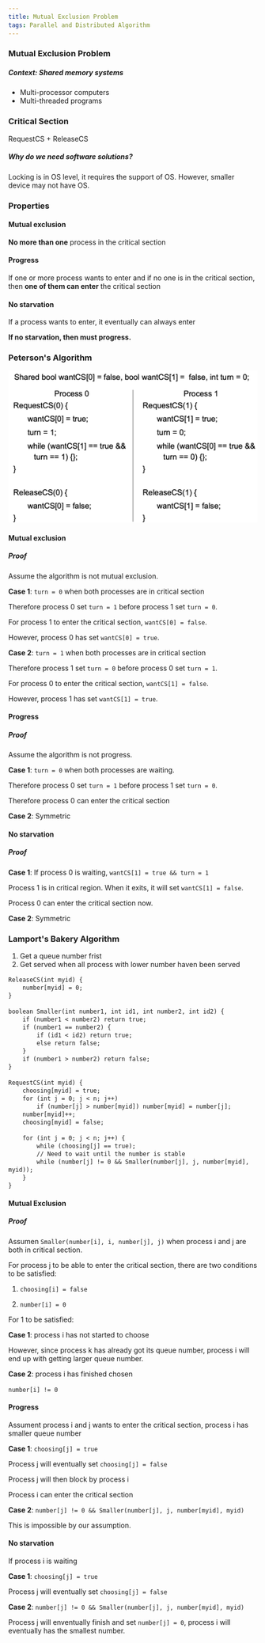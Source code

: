 ```yaml
---
title: Mutual Exclusion Problem
tags: Parallel and Distributed Algorithm
---
```


### Mutual Exclusion Problem

##### Context: Shared memory systems

- Multi-processor computers
- Multi-threaded programs

### Critical Section

RequestCS + ReleaseCS

##### Why do we need software solutions?

Locking is in OS level, it requires the support of OS. However, smaller device may not have OS.

### Properties

#### Mutual exclusion

**No more than one** process in the critical section

#### Progress

If one or more process wants to enter and if no one is in the critical section, then **one of them can enter** the critical section

#### No starvation

If a process wants to enter, it eventually can always enter

**If no starvation, then must progress.**

### Peterson's Algorithm

![image-20200229121929154](/assets/images/pd1-1.png)

#### Mutual exclusion

##### Proof

Assume the algorithm is not mutual exclusion.

**Case 1**: `turn = 0` when both processes are in critical section

Therefore process 0 set `turn = 1` before process 1 set `turn = 0`.

For process 1 to enter the critical section, `wantCS[0] = false`.

However, process 0 has set `wantCS[0] = true`.

**Case 2**: `turn = 1` when both processes are in critical section

Therefore process 1 set `turn = 0` before process 0 set `turn = 1`.

For process 0 to enter the critical section, `wantCS[1] = false`.

However, process 1 has set `wantCS[1] = true`.

#### Progress

##### Proof

Assume the algorithm is not progress.

**Case 1**: `turn = 0` when both processes are waiting.

Therefore process 0 set `turn = 1` before process 1 set `turn = 0`.

Therefore process 0 can enter the critical section

**Case 2**: Symmetric

#### No starvation

##### Proof

**Case 1**: If process 0 is waiting, `wantCS[1] = true && turn = 1`

Process 1 is in critical region. When it exits, it will set `wantCS[1] = false`. 

Process 0 can enter the critical section now.

**Case 2**: Symmetric

### Lamport's Bakery Algorithm

1. Get a queue number frist
2. Get served when all process with lower number haven been served

```
ReleaseCS(int myid) {
	number[myid] = 0;
}

boolean Smaller(int number1, int id1, int number2, int id2) {
	if (number1 < number2) return true;
	if (number1 == number2) {
		if (id1 < id2) return true;
		else return false;
	}
	if (number1 > number2) return false;
}

RequestCS(int myid) {
	choosing[myid] = true;
	for (int j = 0; j < n; j++)
		if (number[j] > number[myid]) number[myid] = number[j];
	number[myid]++;
	choosing[myid] = false;
	
	for (int j = 0; j < n; j++) {
		while (choosing[j] == true);
		// Need to wait until the number is stable
		while (number[j] != 0 && Smaller(number[j], j, number[myid], myid));
	}
}
```

#### Mutual Exclusion

##### Proof

Assumen `Smaller(number[i], i, number[j], j)` when process i and j are both in critical section.

For process j to be able to enter the critical section, there are two conditions to be satisfied:

1. `choosing[i] = false`

2. `number[i] = 0`

For 1 to be satisfied:

**Case 1**: process i has not started to choose

However, since process k has already got its queue number, process i will end up with getting larger queue number.

**Case 2**: process i has finished chosen

`number[i] != 0`

#### Progress

Assument process i and j wants to enter the critical section, process i has smaller queue number

**Case 1**: `choosing[j] = true`

Process j will eventually set `choosing[j] = false`

Process j will then block by process i

Process i can enter the critical section

**Case 2**: `number[j] != 0 && Smaller(number[j], j, number[myid], myid)`

This is impossible by our assumption.

#### No starvation

If process i is waiting

**Case 1**: `choosing[j] = true`

Process j will eventually set `choosing[j] = false`

**Case 2**: `number[j] != 0 && Smaller(number[j], j, number[myid], myid)`

Process j will enventually finish and set `number[j] = 0`, process i will eventually has the smallest number.

